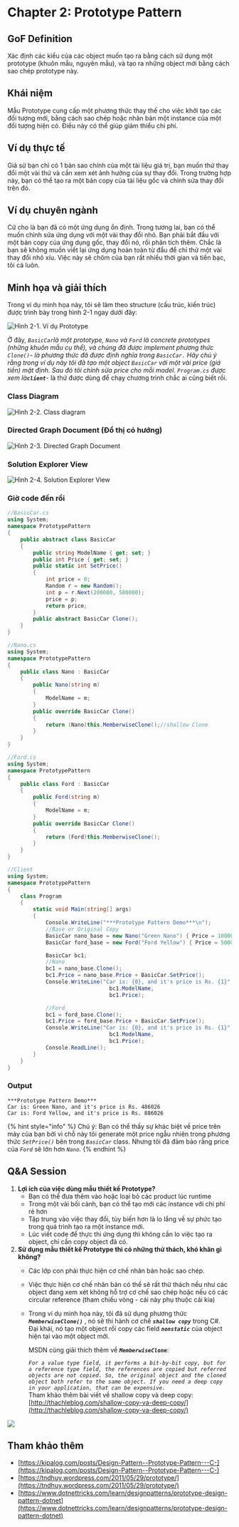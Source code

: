 # Chapter 2: Prototype Pattern

## GoF Definition

Xác định các kiểu của các object muốn tạo ra bằng cách sử dụng một prototype \(khuôn mẫu, nguyên mẫu\), và tạo ra những object mới bằng cách sao chép prototype này.

## Khái niệm

Mẫu Prototype cung cấp một phương thức thay thế cho việc khởi tạo các đối tượng mới, bằng cách sao chép hoặc nhân bản một instance của một đối tượng hiện có. Điều này có thể giúp giảm thiểu chi phí.

## Ví dụ thực tế

Giả sử bạn chỉ có 1 bản sao chính của một tài liệu giá trị, bạn muốn thử thay đổi một vài thứ và cần xem xét ảnh hưởng của sự thay đổi. Trong trường hợp này, bạn có thể tạo ra một bản copy của tài liệu gốc và chỉnh sửa thay đổi trên đó.

## Ví dụ chuyên ngành

Cứ cho là bạn đã có một ứng dụng ổn định. Trong tương lai, bạn có thể muốn chỉnh sửa ứng dụng với một vài thay đổi nhỏ. Bạn phải bắt đầu với một bản copy của ứng dụng gốc, thay đổi nó, rồi phân tích thêm. Chắc là bạn sẽ không muốn viết lại ứng dụng hoàn toàn từ đầu để chỉ thử một vài thay đổi nhỏ xíu. Việc này sẽ chôm của bạn rất nhiều thời gian và tiền bạc, tôi cá luôn.

## Minh họa và giải thích

Trong ví dụ minh họa này, tôi sẽ làm theo structure \(cấu trúc, kiến trúc\) được trình bày trong hình 2-1 ngay dưới đây:

![H&#xEC;nh 2-1. V&#xED; d&#x1EE5; Prototype](../../.gitbook/assets/image%20%281%29.png)

Ở đây, _`BasicCar`_là một prototype, _`Nano`_ và _`Ford`_ là concrete prototypes \(những khuôn mẫu cụ thể\), và chúng đã được implement phương thức _`Clone()`_- là phương thức đã được định nghĩa trong _`BasicCar.`_ Hãy chú ý rằng trong ví dụ này tôi đã tạo một object _`BasicCar`_ với một vài _price_ \(giá tiền\) mặt định. Sau đó tôi chỉnh sửa _price_ cho mỗi model. _`Program.cs`_ được xem là_**`client`**_- là thứ được dùng để chạy chương trình chắc ai cũng biết rồi.

### Class Diagram

![H&#xEC;nh 2-2. Class diagram](../../.gitbook/assets/image%20%288%29.png)

### Directed Graph Document \(Đồ thị có hướng\)

![H&#xEC;nh 2-3. Directed Graph Document](../../.gitbook/assets/image.png)

### Solution Explorer View

![H&#xEC;nh 2-4. Solution Explorer View](../../.gitbook/assets/image%20%289%29.png)

### Giờ code đến rồi

```csharp
//BasicCar.cs
using System;
namespace PrototypePattern
{
    public abstract class BasicCar
    {
        public string ModelName { get; set; }
        public int Price { get; set; }
        public static int SetPrice()
        {
            int price = 0;
            Random r = new Random();
            int p = r.Next(200000, 500000);
            price = p;
            return price;
        }
        public abstract BasicCar Clone();
    }
}

//Nano.cs
using System;
namespace PrototypePattern
{
    public class Nano : BasicCar
    {
        public Nano(string m)
        {
            ModelName = m;
        }
        public override BasicCar Clone()
        {
            return (Nano)this.MemberwiseClone();//shallow Clone
        }
    }
}

//Ford.cs
using System;
namespace PrototypePattern
{
    public class Ford : BasicCar
    {
        public Ford(string m)
        {
            ModelName = m;
        }
        public override BasicCar Clone()
        {
            return (Ford)this.MemberwiseClone();
        }
    }
}

//Client
using System;
namespace PrototypePattern
{
    class Program
    {
        static void Main(string[] args)
        {
            Console.WriteLine("***Prototype Pattern Demo***\n");
            //Base or Original Copy
            BasicCar nano_base = new Nano("Green Nano") { Price = 100000 };
            BasicCar ford_base = new Ford("Ford Yellow") { Price = 500000 };

            BasicCar bc1;
            //Nano
            bc1 = nano_base.Clone();
            bc1.Price = nano_base.Price + BasicCar.SetPrice();
            Console.WriteLine("Car is: {0}, and it's price is Rs. {1}", 
                                bc1.ModelName,
                                bc1.Price);

            //Ford
            bc1 = ford_base.Clone();
            bc1.Price = ford_base.Price + BasicCar.SetPrice();
            Console.WriteLine("Car is: {0}, and it's price is Rs. {1}", 
                                bc1.ModelName, 
                                bc1.Price);
            Console.ReadLine();
        }
    }
}
```

### Output

```text
***Prototype Pattern Demo***
Car is: Green Nano, and it's price is Rs. 486026
Car is: Ford Yellow, and it's price is Rs. 886026
```

{% hint style="info" %}
Chú ý: Bạn có thể thấy sự khác biệt về price trên máy của bạn bởi vì chỗ này tôi generate một price  ngẫu nhiên trong phương thức _`SetPrice()`_ bên trong _`BasicCar`_ class. Nhưng tôi đã đảm bảo rằng price của _`Ford`_ sẽ lớn hơn _`Nano`._
{% endhint %}

## Q&A Session

1. **Lợi ích của việc dùng mẫu thiết kế Prototype?**
   * Bạn có thể đưa thêm vào hoặc loại bỏ các product lúc runtime
   * Trong một vài bối cảnh, bạn có thể tạo mới các instance với chi phí rẻ hơn
   * Tập trung vào việc thay đổi, tùy biến hơn là lo lắng về sự phức tạo trong quá trình tạo ra một instance mới.
   * Lúc viết code để thực thi ứng dụng thì không cần lo việc tạo ra object, chỉ cần copy object đã có. 
2. **Sử dụng mẫu thiết kế Prototype thì có những thử thách, khó khăn gì không?**
   * Các lớp con phải thực hiện cơ chế nhân bản hoặc sao chép.
   * Việc thực hiện cơ chế nhân bản có thể sẽ rất thử thách nếu như các object đang xem xét không hỗ trợ cơ chế sao chép hoặc nếu có các circular reference \(tham chiếu vòng - cái này phụ thuộc cái kia\)
   * Trong ví dụ minh họa này, tôi đã sử dụng phương thức _**`MemberwiseClone()`**_ , nó sẽ thi hành cơ chế _**`shallow copy`**_ trong C\#. Đại khái, nó tạo một object rồi copy các field _**`nonstatic`**_ của  object hiện tại vào một object mới. 

     MSDN cũng giải thích thêm về _**`MemberwiseClone`**_:

     _`For a value type field, it performs a bit-by-bit copy, but for a reference type field, the references are copied but referred objects are not copied. So, the original object and the cloned object both refer to the same object. If you need a deep copy in your application, that can be expensive.`_  
     Tham khảo thêm bài viết về shallow copy và deep copy: [http://thachleblog.com/shallow-copy-va-deep-copy/](http://thachleblog.com/shallow-copy-va-deep-copy/)

![](../../.gitbook/assets/image%20%285%29.png)

## Tham khảo thêm

* [https://kipalog.com/posts/Design-Pattern--Prototype-Pattern---C-](https://kipalog.com/posts/Design-Pattern--Prototype-Pattern---C-)
* [https://tndhuy.wordpress.com/2011/05/29/prototype/](https://tndhuy.wordpress.com/2011/05/29/prototype/)
* [https://www.dotnettricks.com/learn/designpatterns/prototype-design-pattern-dotnet](https://www.dotnettricks.com/learn/designpatterns/prototype-design-pattern-dotnet)



